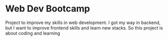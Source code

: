# Web Dev Bootcamp
Project to improve my skills in web development. I got my way in backend, but 
I want to improve frontend skills and learn new stacks. So this project is about
coding and learning 